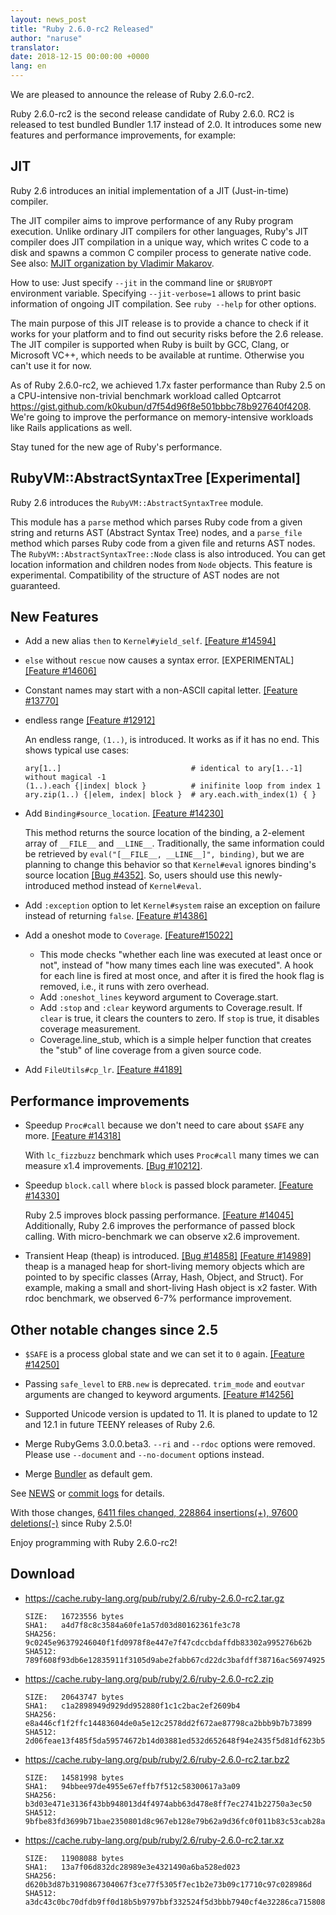 ```yaml
---
layout: news_post
title: "Ruby 2.6.0-rc2 Released"
author: "naruse"
translator:
date: 2018-12-15 00:00:00 +0000
lang: en
---
```


We are pleased to announce the release of Ruby 2.6.0-rc2.

Ruby 2.6.0-rc2 is the second release candidate of Ruby 2.6.0.
RC2 is released to test bundled Bundler 1.17 instead of 2.0.
It introduces some new features and performance improvements, for example:

## JIT

Ruby 2.6 introduces an initial implementation of a JIT (Just-in-time) compiler.

The JIT compiler aims to improve performance of any Ruby program execution.
Unlike ordinary JIT compilers for other languages, Ruby's JIT compiler does JIT compilation in a unique way, which writes C code to a disk and spawns a common C compiler process to generate native code.
See also: [MJIT organization by Vladimir Makarov](https://github.com/vnmakarov/ruby/tree/rtl_mjit_branch#mjit-organization).

How to use: Just specify `--jit` in the command line or `$RUBYOPT` environment variable.
Specifying `--jit-verbose=1` allows to print basic information of ongoing JIT compilation. See `ruby --help` for other options.

The main purpose of this JIT release is to provide a chance to check if it works for your platform and to find out security risks before the 2.6 release.
The JIT compiler is supported when Ruby is built by GCC, Clang, or Microsoft VC++, which needs to be available at runtime. Otherwise you can't use it for now.

As of Ruby 2.6.0-rc2, we achieved 1.7x faster performance than Ruby 2.5 on a CPU-intensive non-trivial benchmark workload called Optcarrot <https://gist.github.com/k0kubun/d7f54d96f8e501bbbc78b927640f4208>. We're going to improve the performance on memory-intensive workloads like Rails applications as well.

Stay tuned for the new age of Ruby's performance.

## RubyVM::AbstractSyntaxTree [Experimental]

Ruby 2.6 introduces the `RubyVM::AbstractSyntaxTree` module.

This module has a `parse` method which parses Ruby code from a given string and returns AST (Abstract Syntax Tree) nodes, and a `parse_file` method which parses Ruby code from a given file and returns AST nodes.
The `RubyVM::AbstractSyntaxTree::Node` class is also introduced. You can get location information and children nodes from `Node` objects. This feature is experimental. Compatibility of the structure of AST nodes are not guaranteed.

## New Features

* Add a new alias `then` to `Kernel#yield_self`. [[Feature #14594]](https://bugs.ruby-lang.org/issues/14594)

* `else` without `rescue` now causes a syntax error.  [EXPERIMENTAL][[Feature #14606]](https://bugs.ruby-lang.org/issues/14606)

* Constant names may start with a non-ASCII capital letter. [[Feature #13770]](https://bugs.ruby-lang.org/issues/13770)

* endless range [[Feature #12912]](https://bugs.ruby-lang.org/issues/12912)

  An endless range, `(1..)`, is introduced. It works as if it has no end. This shows typical use cases:

      ary[1..]                             # identical to ary[1..-1] without magical -1
      (1..).each {|index| block }          # inifinite loop from index 1
      ary.zip(1..) {|elem, index| block }  # ary.each.with_index(1) { }

* Add `Binding#source_location`.  [[Feature #14230]](https://bugs.ruby-lang.org/issues/14230)

  This method returns the source location of the binding, a 2-element array of `__FILE__` and `__LINE__`.  Traditionally, the same information could be retrieved by `eval("[__FILE__, __LINE__]", binding)`, but we are planning to change this behavior so that `Kernel#eval` ignores binding's source location [[Bug #4352]](https://bugs.ruby-lang.org/issues/4352).  So, users should use this newly-introduced method instead of `Kernel#eval`.

* Add `:exception` option to let `Kernel#system` raise an exception on failure instead of returning `false`.  [[Feature #14386]](https://bugs.ruby-lang.org/issues/14386)

* Add a oneshot mode to `Coverage`. [[Feature#15022]](https://bugs.ruby-lang.org/issues/15022)

  * This mode checks "whether each line was executed at least once or not", instead of "how many times each line was executed".  A hook for each line is fired at most once, and after it is fired the hook flag is removed, i.e., it runs with zero overhead.
  * Add `:oneshot_lines` keyword argument to Coverage.start.
  * Add `:stop` and `:clear` keyword arguments to Coverage.result. If `clear` is true, it clears the counters to zero.  If `stop` is true, it disables coverage measurement.
  * Coverage.line_stub, which is a simple helper function that creates the "stub" of line coverage from a given source code.

* Add `FileUtils#cp_lr`.  [[Feature #4189]](https://bugs.ruby-lang.org/issues/4189)

## Performance improvements

* Speedup `Proc#call` because we don't need to care about `$SAFE` any more.
  [[Feature #14318]](https://bugs.ruby-lang.org/issues/14318)

  With `lc_fizzbuzz` benchmark which uses `Proc#call` many times we can measure
  x1.4 improvements. [[Bug #10212]](https://bugs.ruby-lang.org/issues/10212).

* Speedup `block.call` where `block` is passed block parameter. [[Feature #14330]](https://bugs.ruby-lang.org/issues/14330)

  Ruby 2.5 improves block passing performance. [[Feature #14045]](https://bugs.ruby-lang.org/issues/14045)
  Additionally, Ruby 2.6 improves the performance of passed block calling.
  With micro-benchmark we can observe x2.6 improvement.

* Transient Heap (theap) is introduced. [[Bug #14858]](https://bugs.ruby-lang.org/issues/14858) [[Feature #14989]](https://bugs.ruby-lang.org/issues/14989)
  theap is a managed heap for short-living memory objects which are pointed to by
  specific classes (Array, Hash, Object, and Struct). For example, making a small
  and short-living Hash object is x2 faster. With rdoc benchmark, we observed
  6-7% performance improvement.

## Other notable changes since 2.5

* `$SAFE` is a process global state and we can set it to `0` again.  [[Feature #14250]](https://bugs.ruby-lang.org/issues/14250)

* Passing `safe_level` to `ERB.new` is deprecated. `trim_mode` and `eoutvar` arguments are changed to keyword arguments. [[Feature #14256]](https://bugs.ruby-lang.org/issues/14256)

* Supported Unicode version is updated to 11. It is planed to update to 12 and 12.1 in future TEENY releases of Ruby 2.6.

* Merge RubyGems 3.0.0.beta3. `--ri` and `--rdoc` options were removed. Please use `--document` and `--no-document` options instead.

* Merge [Bundler](https://github.com/bundler/bundler) as default gem.

See [NEWS](https://github.com/ruby/ruby/blob/v2_6_0_rc2/NEWS)
or [commit logs](https://github.com/ruby/ruby/compare/v2_5_0...v2_6_0_rc2)
for details.

With those changes,
[6411 files changed, 228864 insertions(+), 97600 deletions(-)](https://github.com/ruby/ruby/compare/v2_5_0...v2_6_0_rc2)
since Ruby 2.5.0!

Enjoy programming with Ruby 2.6.0-rc2!

## Download

* <https://cache.ruby-lang.org/pub/ruby/2.6/ruby-2.6.0-rc2.tar.gz>

      SIZE:   16723556 bytes
      SHA1:   a4d7f8c8c3584a60fe1a57d03d80162361fe3c78
      SHA256: 9c0245e96379246040f1fd0978f8e447e7f47cdccbdaffdb83302a995276b62b
      SHA512: 789f608f93db6e12835911f3105d9abe2fabb67cd22dc3bafdff38716ac56974925738e7f7788ebef5bdf67b6fd91f84a4ee78a3e5d072cfc8ee0972de737b08
* <https://cache.ruby-lang.org/pub/ruby/2.6/ruby-2.6.0-rc2.zip>

      SIZE:   20643747 bytes
      SHA1:   c1a2898949d929dd952880f1c1c2bac2ef2609b4
      SHA256: e8a446cf1f2ffc14483604de0a5e12c2578dd2f672ae87798ca2bbb9b7b73899
      SHA512: 2d06feae13f485f5da59574672b14d03881ed532d652648f94e2435f5d81df623b5ef532b8ba8e0b9bc4ee6baf7c0328a5610eab753a9020a0fea2673254c76c
* <https://cache.ruby-lang.org/pub/ruby/2.6/ruby-2.6.0-rc2.tar.bz2>

      SIZE:   14581998 bytes
      SHA1:   94bbee97de4955e67effb7f512c58300617a3a09
      SHA256: b3d03e471e3136f43bb948013d4f4974abb63d478e8ff7ec2741b22750a3ec50
      SHA512: 9bfbe83fd3699b71bae2350801d8c967eb128e79b62a9d36fc0f011b83c53cab28a280939f4cc9f0a28f9bf02dce8eea30866ca4d06480dc44289400abf580ba
* <https://cache.ruby-lang.org/pub/ruby/2.6/ruby-2.6.0-rc2.tar.xz>

      SIZE:   11908088 bytes
      SHA1:   13a7f06d832dc28989e3e4321490a6ba528ed023
      SHA256: d620b3d87b3190867304067f3ce77f5305f7ec1b2e73b09c17710c97c028986d
      SHA512: a3dc43c0bc70dfdb9ff0d18b5b9797bbf332524f5d3bbb7940cf4e32286ca715808acfd11ebf3cdbe358a2466b7c6b5be3a7a784af7eb95c071fe1f8b4ab1261
